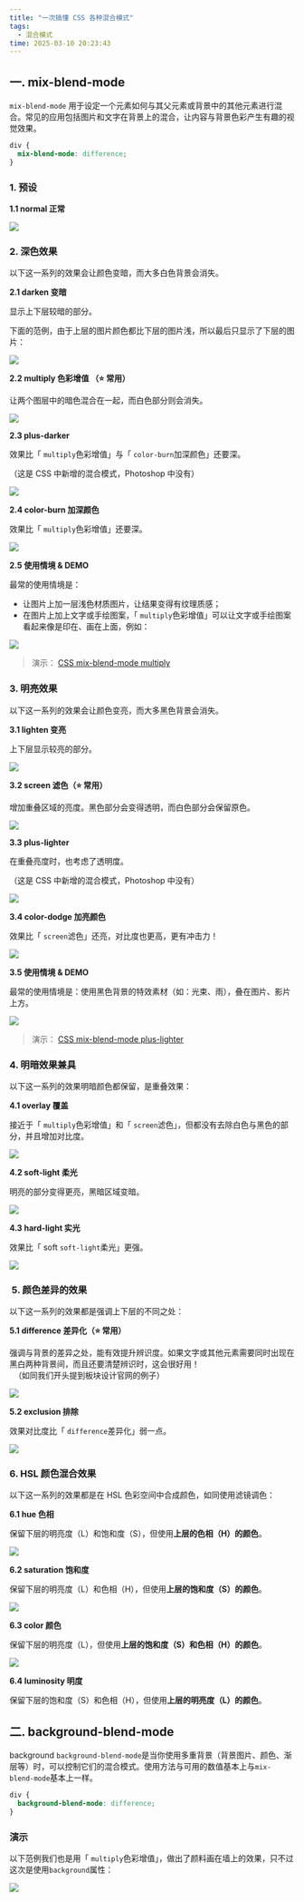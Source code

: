 ```yaml
---
title: "一次搞懂 CSS 各种混合模式"
tags:
  - 混合模式
time: 2025-03-10 20:23:43
---
```


## 一. mix-blend-mode

`mix-blend-mode` 用于设定一个元素如何与其父元素或背景中的其他元素进行混合。常见的应用包括图片和文字在背景上的混合，让内容与背景色彩产生有趣的视觉效果。

```css
div {
  mix-blend-mode: difference;
}
```

### 1. 预设

**1.1 normal 正常**

<img src="/images/01.png" />

### 2. 深色效果

以下这一系列的效果会让颜色变暗，而大多白色背景会消失。

**2.1 darken 变暗**

显示上下层较暗的部分。

下面的范例，由于上层的图片颜色都比下层的图片浅，所以最后只显示了下层的图片：

<img src="/images/02.png" />

**2.2 multiply 色彩增值 （⭐️ 常用）**

让两个图层中的暗色混合在一起，而白色部分则会消失。

<img src="/images/03.png" />

**2.3 plus-darker**

效果比「 `multiply`色彩增值」与「 `color-burn`加深颜色」还要深。

（这是 CSS 中新增的混合模式，Photoshop 中没有）

<img src="/images/04.png" />

**2.4 color-burn 加深颜色**

效果比「 `multiply`色彩增值」还要深。

<img src="/images/05.png" />

**2.5 使用情境 & DEMO**

最常的使用情境是：

- 让图片上加一层浅色材质图片，让结果变得有纹理质感；
- 在图片上加上文字或手绘图案，「 `multiply`色彩增值」可以让文字或手绘图案看起来像是印在、画在上面，例如：

<img src="/images/06.png" />

> 演示： [CSS mix-blend-mode multiply](https://codepen.io/im1010ioio/pen/ZEgbzzR)

### 3. 明亮效果

以下这一系列的效果会让颜色变亮，而大多黑色背景会消失。

**3.1 lighten 变亮**

上下层显示较亮的部分。

<img src="/images/07.png" />

**3.2 screen 滤色（⭐️ 常用）**

增加重叠区域的亮度。黑色部分会变得透明，而白色部分会保留原色。

<img src="/images/08.png" />

**3.3 plus-lighter**

在重叠亮度时，也考虑了透明度。

（这是 CSS 中新增的混合模式，Photoshop 中没有）

<img src="/images/09.png" />

**3.4 color-dodge 加亮颜色**

效果比「 `screen`滤色」还亮，对比度也更高，更有冲击力！

<img src="/images/10.png" />

**3.5 使用情境 & DEMO**

最常的使用情境是：使用黑色背景的特效素材（如：光束、雨），叠在图片、影片上方。

<img src="/images/02.gif" />

> 演示： [CSS mix-blend-mode plus-lighter](https://codepen.io/im1010ioio/pen/Exqjqpp)

### 4\. 明暗效果兼具

以下这一系列的效果明暗颜色都保留，是重叠效果：

**4.1 overlay 覆盖**

接近于「 `multiply`色彩增值」和「 `screen`滤色」，但都没有去除白色与黑色的部分，并且增加对比度。

<img src="/images/11.png" />

**4.2 soft-light 柔光**

明亮的部分变得更亮，黑暗区域变暗。

<img src="/images/23.webp" />

**4.3 hard-light 实光**

效果比「 soft `soft-light`柔光」更强。

<img src="/images/12.png" />

###  5\. 颜色差异的效果

以下这一系列的效果都是强调上下层的不同之处：

**5.1 difference 差异化（⭐️ 常用）**

强调与背景的差异之处，能有效提升辨识度。如果文字或其他元素需要同时出现在黑白两种背景间，而且还要清楚辨识时，这会很好用！  
  （如同我们开头提到板块设计官网的例子）

<img src="/images/13.png" />

**5.2 exclusion 排除**

效果对比度比「 `difference`差异化」弱一点。

<img src="/images/14.png" />

### 6\. HSL 颜色混合效果

以下这一系列的效果都是在 HSL 色彩空间中合成颜色，如同使用滤镜调色：

**6.1 hue 色相**

保留下层的明亮度（L）和饱和度（S），但使用**上层的色相（H）的颜色**。

<img src="/images/15.png" />

**6.2 saturation 饱和度**

保留下层的明亮度（L）和色相（H），但使用**上层的饱和度（S）的颜色**。

<img src="/images/16.png" />

**6.3 color 颜色**

保留下层的明亮度（L），但使用**上层的饱和度（S）和色相（H）的颜色**。

<img src="/images/17.png" />

**6.4 luminosity 明度**

保留下层的饱和度（S）和色相（H），但使用**上层的明亮度（L）的颜色**。

## 二. background-blend-mode

background `background-blend-mode`是当你使用多重背景（背景图片、颜色、渐层等）时，可以控制它们的混合模式。使用方法与可用的数值基本上与`mix-blend-mode`基本上一样。

```css
div {
  background-blend-mode: difference;
}
```

### 演示

以下范例我们也是用「 `multiply`色彩增值」，做出了颜料画在墙上的效果，只不过这次是使用`background`属性：

<img src="/images/19.png" />
